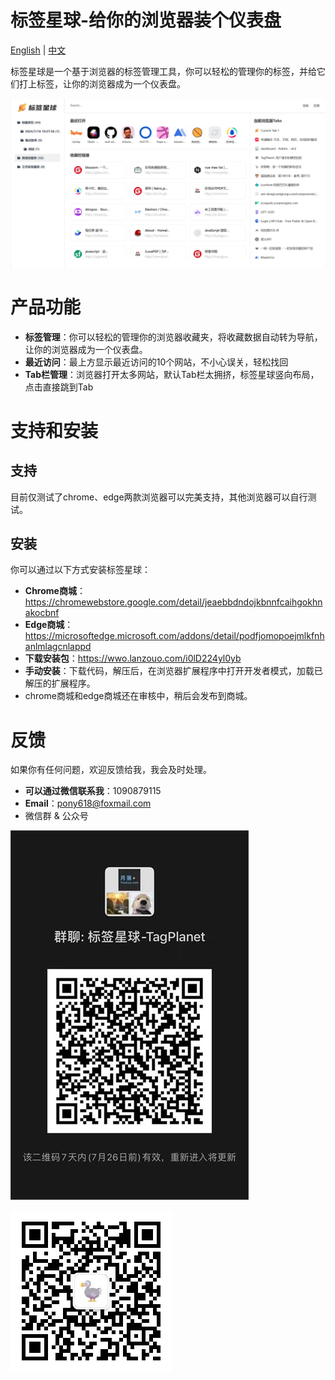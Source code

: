 # 标签星球-给你的浏览器装个仪表盘

[English](README.md) | [中文](README.zh.md)


标签星球是一个基于浏览器的标签管理工具，你可以轻松的管理你的标签，并给它们打上标签，让你的浏览器成为一个仪表盘。

![](./assets/img1.png)

# 产品功能
- **标签管理**：你可以轻松的管理你的浏览器收藏夹，将收藏数据自动转为导航，让你的浏览器成为一个仪表盘。
- **最近访问**：最上方显示最近访问的10个网站，不小心误关，轻松找回
- **Tab栏管理**：浏览器打开太多网站，默认Tab栏太拥挤，标签星球竖向布局，点击直接跳到Tab

# 支持和安装
## 支持
目前仅测试了chrome、edge两款浏览器可以完美支持，其他浏览器可以自行测试。

## 安装
你可以通过以下方式安装标签星球：
- **Chrome商城**：https://chromewebstore.google.com/detail/jeaebbdndojkbnnfcaihgokhnakocbnf
- **Edge商城**：https://microsoftedge.microsoft.com/addons/detail/podfjomopoejmlkfnhanlmlagcnlappd
- **下载安装包**：https://wwo.lanzouo.com/i0lD224yl0yb
- **手动安装**：下载代码，解压后，在浏览器扩展程序中打开开发者模式，加载已解压的扩展程序。
- chrome商城和edge商城还在审核中，稍后会发布到商城。


# 反馈
如果你有任何问题，欢迎反馈给我，我会及时处理。
- **可以通过微信联系我**：1090879115
- **Email**：pony618@foxmail.com
- 微信群 & 公众号

![](./assets/wx.jpg)

![](./assets/dingyue.jpeg)
